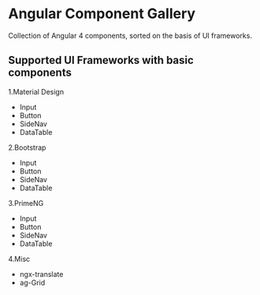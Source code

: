 # Angular Component Gallery

Collection of Angular 4 components, sorted on the basis of UI frameworks.

## Supported UI Frameworks with basic components

1.Material Design
  - Input
  - Button
  - SideNav
  - DataTable

2.Bootstrap
  - Input
  - Button
  - SideNav
  - DataTable

3.PrimeNG
  - Input
  - Button
  - SideNav
  - DataTable

4.Misc
  - ngx-translate
  - ag-Grid

